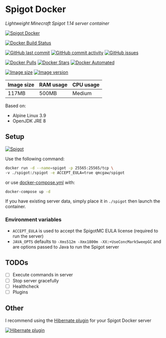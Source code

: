 # Spigot Docker

*Lightweight Minecraft Spigot 1.14 server container*

[![Spigot Docker](https://github.com/qdm12/spigot-docker/raw/master/readme/title.png)](https://hub.docker.com/r/qmcgaw/spigot)

[![Docker Build Status](https://img.shields.io/docker/build/qmcgaw/spigot.svg)](https://hub.docker.com/r/qmcgaw/spigot)

[![GitHub last commit](https://img.shields.io/github/last-commit/qdm12/spigot-docker.svg)](https://github.com/qdm12/spigot-docker/issues)
[![GitHub commit activity](https://img.shields.io/github/commit-activity/y/qdm12/spigot-docker.svg)](https://github.com/qdm12/spigot-docker/issues)
[![GitHub issues](https://img.shields.io/github/issues/qdm12/spigot-docker.svg)](https://github.com/qdm12/spigot-docker/issues)

[![Docker Pulls](https://img.shields.io/docker/pulls/qmcgaw/spigot.svg)](https://hub.docker.com/r/qmcgaw/spigot)
[![Docker Stars](https://img.shields.io/docker/stars/qmcgaw/spigot.svg)](https://hub.docker.com/r/qmcgaw/spigot)
[![Docker Automated](https://img.shields.io/docker/automated/qmcgaw/spigot.svg)](https://hub.docker.com/r/qmcgaw/spigot)

[![Image size](https://images.microbadger.com/badges/image/qmcgaw/spigot.svg)](https://microbadger.com/images/qmcgaw/spigot)
[![Image version](https://images.microbadger.com/badges/version/qmcgaw/spigot.svg)](https://microbadger.com/images/qmcgaw/spigot)

| Image size | RAM usage | CPU usage |
| --- | --- | --- |
| 117MB | 500MB | Medium |

Based on:

- Alpine Linux 3.9
- OpenJDK JRE 8

## Setup

[![Spigot](https://github.com/qdm12/spigot-docker/raw/master/readme/spigot.png)](https://www.spigotmc.org)

Use the following command:

```bash
docker run -d --name=spigot -p 25565:25565/tcp \
-v ./spigot:/spigot -e ACCEPT_EULA=true qmcgaw/spigot
```

or use [docker-compose.yml](https://github.com/qdm12/spigot-docker/blob/master/docker-compose.yml) with:

```bash
docker-compose up -d
```

If you have existing server data, simply place it in `./spigot` then launch the container.

### Environment variables

- `ACCEPT_EULA` is used to accept the SpigotMC EULA license (required to run the server)
- `JAVA_OPTS` defaults to `-Xms512m -Xmx1800m -XX:+UseConcMarkSweepGC` and are options passed to Java to run the Spigot server

## TODOs

- [ ] Execute commands in server
- [ ] Stop server gracefully
- [ ] Healthcheck
- [ ] Plugins

## Other

I recommend using the [Hibernate plugin](https://www.spigotmc.org/resources/hibernate.4441/) for your Spigot Docker server

[![Hibernate plugin](https://github.com/qdm12/spigot-docker/raw/master/readme/hibernate.png)](https://www.spigotmc.org/resources/hibernate.4441/)
